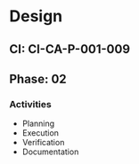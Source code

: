 # Design

## CI: CI-CA-P-001-009
## Phase: 02

### Activities
- Planning
- Execution
- Verification
- Documentation
